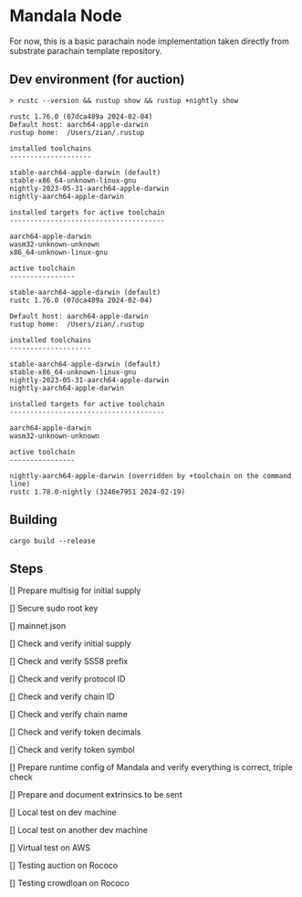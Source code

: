 # Mandala Node
For now, this is a basic parachain node implementation taken directly from substrate parachain template repository.

## Dev environment (for auction)

```
> rustc --version && rustup show && rustup +nightly show

rustc 1.76.0 (07dca489a 2024-02-04)
Default host: aarch64-apple-darwin
rustup home:  /Users/zian/.rustup

installed toolchains
--------------------

stable-aarch64-apple-darwin (default)
stable-x86_64-unknown-linux-gnu
nightly-2023-05-31-aarch64-apple-darwin
nightly-aarch64-apple-darwin

installed targets for active toolchain
--------------------------------------

aarch64-apple-darwin
wasm32-unknown-unknown
x86_64-unknown-linux-gnu

active toolchain
----------------

stable-aarch64-apple-darwin (default)
rustc 1.76.0 (07dca489a 2024-02-04)

Default host: aarch64-apple-darwin
rustup home:  /Users/zian/.rustup

installed toolchains
--------------------

stable-aarch64-apple-darwin (default)
stable-x86_64-unknown-linux-gnu
nightly-2023-05-31-aarch64-apple-darwin
nightly-aarch64-apple-darwin

installed targets for active toolchain
--------------------------------------

aarch64-apple-darwin
wasm32-unknown-unknown

active toolchain
----------------

nightly-aarch64-apple-darwin (overridden by +toolchain on the command line)
rustc 1.78.0-nightly (3246e7951 2024-02-19)

```

## Building

```
cargo build --release
```

## Steps

[] Prepare multisig for initial supply

[] Secure sudo root key

[] mainnet.json

[] Check and verify initial supply

[] Check and verify SS58 prefix

[] Check and verify protocol ID

[] Check and verify chain ID

[] Check and verify chain name

[] Check and verify token decimals

[] Check and verify token symbol

[] Prepare runtime config of Mandala and verify everything is correct, triple check

[] Prepare and document extrinsics to be sent

[] Local test on dev machine

[] Local test on another dev machine

[] Virtual test on AWS

[] Testing auction on Rococo

[] Testing crowdloan on Rococo
